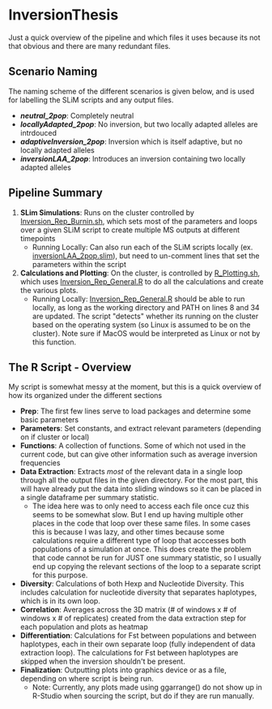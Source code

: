 # InversionThesis

Just a quick overview of the pipeline and which files it uses because its not that obvious and there are many redundant files.

## Scenario Naming
The naming scheme of the different scenarios is given below, and is used for labelling the SLiM scripts and any output files.

- ***neutral_2pop***: Completely neutral
- ***locallyAdapted_2pop***: No inversion, but two locally adapted alleles are intrdouced
- ***adaptiveInversion_2pop***: Inversion which is itself adaptive, but no locally adapted alleles
- ***inversionLAA_2pop***: Introduces an inversion containing two locally adapted alleles

## Pipeline Summary

1. **SLim Simulations**: Runs on the cluster controlled by [Inversion_Rep_Burnin.sh](Inversion_Rep_Burnin.sh), which sets most of the parameters and loops over a given SLiM script to create multiple MS outputs at different timepoints
    - Running Locally: Can also run each of the SLiM scripts locally (ex. [inversionLAA_2pop.slim](slim_scripts/inversionLAA_2pop.slim)), but need to un-comment lines that set the parameters within the script
2. **Calculations and Plotting**: On the cluster, is controlled by [R_Plotting.sh](R_Plotting.sh), which uses [Inversion_Rep_General.R](R_Scripts/Inversion_Rep_General.R) to do all the calculations and create the various plots.
    - Running Locally: [Inversion_Rep_General.R](R_Scripts/Inversion_Rep_General.R) should be able to run locally, as long as the working directory and PATH on lines 8 and 34 are updated. The script "detects" whether its running on the cluster based on the operating system (so Linux is assumed to be on the cluster). Note sure if MacOS would be interpreted as Linux or not by this function.
    
## The R Script - Overview
My script is somewhat messy at the moment, but this is a quick overview of how its organized under the different sections
- **Prep**: The first few lines serve to load packages and determine some basic parameters
- **Parameters**: Set constants, and extract relevant parameters (depending on if cluster or local)
- **Functions**: A collection of functions. Some of which not used in the current code, but can give other information such as average inversion frequencies
- **Data Extraction**: Extracts *most* of the relevant data in a single loop through all the output files in the given directory. For the most part, this will have already put the data into sliding windows so it can be placed in a single dataframe per summary statistic.
    - The idea here was to only need to access each file once cuz this seems to be somewhat slow. But I end up having multiple other places in the code that loop over these same files. In some cases this is because I was lazy, and other times because some calculations require a different type of loop that acccesses both populations of a simulation at once. This does create the problem that code cannot be run for JUST one summary statistic, so I usually end up copying the relevant sections of the loop to a separate script for this purpose.
- **Diversity**: Calculations of both Hexp and Nucleotide Diversity. This includes calculation for nucleotide diversity that separates haplotypes, which is in its own loop.
- **Correlation**: Averages across the 3D matrix (# of windows x # of windows x # of replicates) created from the data extraction step for each population and plots as heatmap
- **Differentiation**: Calculations for Fst between populations and between haplotypes, each in their own separate loop (fully independent of data extraction loop). The calculations for Fst between haplotypes are skipped when the inversion shouldn't be present.
- **Finalization**: Outputting plots into graphics device or as a file, depending on where script is being run.
    - Note: Currently, any plots made using ggarrange() do not show up in R-Studio when sourcing the script, but do if they are run manually.
